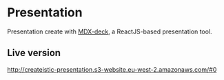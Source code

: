 # Presentation

Presentation create with [MDX-deck](https://github.com/jxnblk/mdx-deck), a ReactJS-based presentation tool.

## Live version

http://createistic-presentation.s3-website.eu-west-2.amazonaws.com/#0

